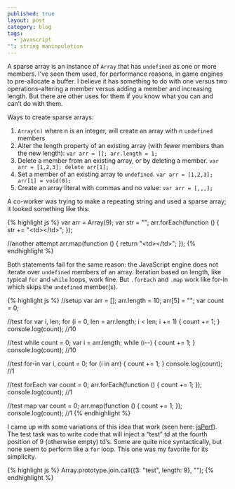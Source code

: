 ```yaml
---
published: true
layout: post
category: blog
tags: 
  - javascript
"": string maninpulation
---
```


A sparse array is an instance of `Array` that has `undefined` as one or more members. I’ve seen them used, for
performance reasons, in game engines to pre-allocate a buffer. I believe it has something to do with one versus two
operations–altering a member versus adding a member and increasing length. But there are other uses for them if you
know what you can and can’t do with them.

Ways to create sparse arrays:

1. `Array(n)` where n is an integer, will create an array with n `undefined` members
2. Alter the length property of an existing array (with fewer members than the new length): `var arr = []; arr.length = 1;`
3. Delete a member from an existing array, or by deleting a member. `var arr = [1,2,3]; delete arr[1];`
4. Set a member of an existing array to `undefined`. `var arr = [1,2,3]; arr[1] = void(0);`
5. Create an array literal with commas and no value: `var arr = [,,,];`

A co-worker was trying to make a repeating string and used a sparse array; it looked something like this:

{% highlight js %}
var arr = Array(9);
var str = ""; 
arr.forEach(function () {
    str += "\<td\>\<\/td\>";
});
 
//another attempt
arr.map(function () {
    return "\<td\>\<\/td\>";
});
{% endhighlight %}

Both statements fail for the same reason: the JavaScript engine does not iterate over `undefined` members of an array. Iteration based on length, like typical `for` and `while` loops, work fine. But `.forEach` and `.map` work like for-in which skips the `undefined` member(s).

{% highlight js %}
//setup
var arr = [];
arr.length = 10;
arr[5] = "";
var count = 0;
 
//test for
var i, len;
for (i = 0, len = arr.length; i < len; i += 1) {
    count += 1;
}
console.log(count); //10
 
//test while
count = 0;
var i = arr.length;
while (i--) {
    count += 1;
}
console.log(count); //10
 
//test for-in
var i, count = 0;
for (i in arr) {
    count += 1;
}
console.log(count); //1
 
//test forEach
var count = 0;
arr.forEach(function () {
    count += 1;
});
console.log(count); //1
 
//test map
var count = 0;
arr.map(function () {
    count += 1;
});
console.log(count); //1
{% endhighlight %}

I came up with some variations of this idea that work (seen here: [jsPerf](http://jsperf.com/build-mostly-empty-tds)). The test task was to write code that will inject a “test” td at the fourth position of 9 (otherwise empty) td’s. Some are quite nice syntactically, but none seem to perform like a `for` loop. This one was my favorite for its simplicity.

{% highlight js %}
Array.prototype.join.call({3: "<td>test</td>", length: 9}, "<td></td>");
{% endhighlight %}